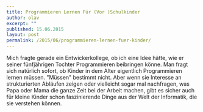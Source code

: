 ```yaml
---
title: Programmieren Lernen Für (Vor )Schulkinder
author: olav
excerpt: ""
published: 15.06.2015
layout: post
permalink: /2015/06/programmieren-lernen-fuer-kinder/
---
```

Mich fragte gerade ein Entwickerkollege, ob ich eine Idee h&auml;tte, wie er seiner f&uuml;nfj&auml;hrigen Tochter Programmieren beibringen k&ouml;nne. Man fragt sich nat&uuml;rlich sofort, ob Kinder in dem Alter eigentlich Programmieren lernen m&uuml;ssen. &quot;M&uuml;ssen&quot; bestimmt nicht. Aber wenn sie Interesse an strukturierten Abl&auml;ufen zeigen oder vielleicht sogar mal nachfragen, was Papa oder Mama die ganze Zeit bei der Arbeit machen, gibt es sicher auch f&uuml;r kleine Kinder schon faszinierende Dinge aus der Welt der Informatik, die sie verstehen k&ouml;nnen.  